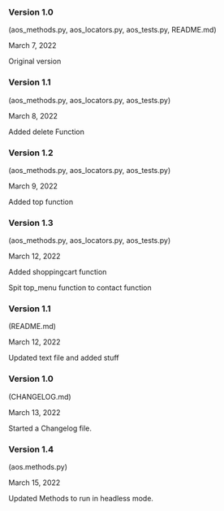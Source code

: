 ### Version 1.0 

(aos_methods.py, aos_locators.py, aos_tests.py, README.md)

March 7, 2022

Original version


### Version 1.1 

(aos_methods.py, aos_locators.py, aos_tests.py)

March 8, 2022

Added delete Function 


### Version 1.2 

(aos_methods.py, aos_locators.py, aos_tests.py)

March 9, 2022

Added top function


### Version 1.3 

(aos_methods.py, aos_locators.py, aos_tests.py)

March 12, 2022

Added shoppingcart function

Spit top_menu function to contact function

### Version 1.1 

(README.md)

March 12, 2022

Updated text file and added stuff


### Version 1.0 

(CHANGELOG.md)

March 13, 2022

Started a Changelog file. 



### Version 1.4 

(aos.methods.py)

March 15, 2022

Updated Methods to run in headless mode. 
  